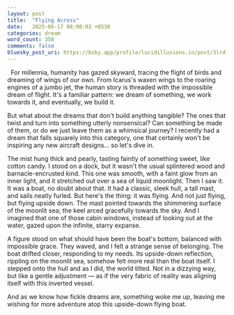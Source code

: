 ```yaml
---
layout: post
title:  "Flying Across"
date:   2025-06-17 08:00:03 +0530
categories: dream
word_count: 358
comments: false
bluesky_post_uri: https://bsky.app/profile/lucidillusions.in/post/3lrdlpi56kk2z
---
```


&nbsp; For millennia, humanity has gazed skyward, tracing the flight of birds and dreaming of wings of our own. From Icarus's waxen wings to the roaring engines of a jumbo jet, the human story is threaded with the impossible dream of flight. It's a familiar pattern: we dream of something, we work towards it, and eventually, we build it.

But what about the dreams that don't build anything tangible? The ones that twist and turn into something utterly nonsensical? Can something be made of them, or do we just leave them as a whimsical journey? I recently had a dream that falls squarely into this category, one that certainly won't be inspiring any new aircraft designs... so let's dive in.

The mist hung thick and pearly, tasting faintly of something sweet, like cotton candy. I stood on a dock, but it wasn't the usual splintered wood and barnacle-encrusted kind. This one was smooth, with a faint glow from an inner light, and it stretched out over a sea of liquid moonlight. Then I saw it.  It was a boat, no doubt about that. It had a classic, sleek hull, a tall mast, and sails neatly furled. But here's the thing: it was flying. And not just flying, but flying upside down. The mast pointed towards the shimmering surface of the moonlit sea; the keel arced gracefully towards the sky. And I imagined that one of those cabin windows, instead of looking out at the water, gazed upon the infinite, starry expanse.

A figure stood on what should have been the boat's bottom, balanced with impossible grace. They waved, and I felt a strange sense of belonging. The boat drifted closer, responding to my needs. Its upside-down reflection, rippling on the moonlit sea, somehow felt more real than the boat itself. I stepped onto the hull and as I did, the world tilted. Not in a dizzying way, but like a gentle adjustment — as if the very fabric of reality was aligning itself with this inverted vessel.

And as we know how fickle dreams are, something woke me up, leaving me wishing for more adventure atop this upside-down flying boat.
